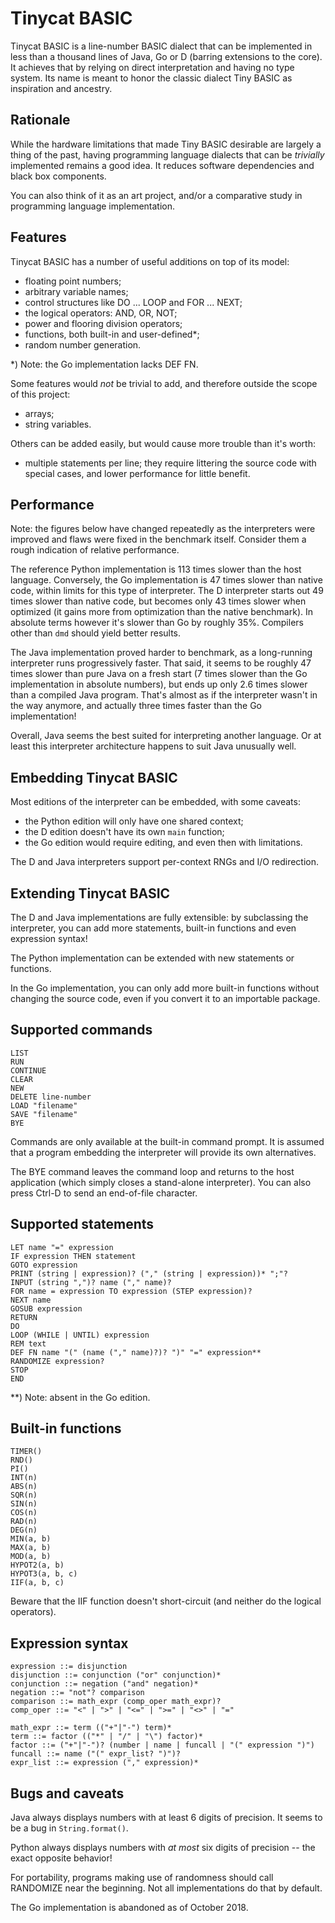Tinycat BASIC
=============


Tinycat BASIC is a line-number BASIC dialect that can be implemented in less than a thousand lines of Java, Go or D (barring extensions to the core). It achieves that by relying on direct interpretation and having no type system. Its name is meant to honor the classic dialect Tiny BASIC as inspiration and ancestry.

Rationale
---------

While the hardware limitations that made Tiny BASIC desirable are largely a thing of the past, having programming language dialects that can be *trivially* implemented remains a good idea. It reduces software dependencies and black box components.

You can also think of it as an art project, and/or a comparative study in programming language implementation.

Features
--------

Tinycat BASIC has a number of useful additions on top of its model:

- floating point numbers;
- arbitrary variable names;
- control structures like DO ... LOOP and FOR ... NEXT;
- the logical operators: AND, OR, NOT;
- power and flooring division operators;
- functions, both built-in and user-defined*;
- random number generation.

*) Note: the Go implementation lacks DEF FN.

Some features would *not* be trivial to add, and therefore outside the scope of this project:

- arrays;
- string variables.

Others can be added easily, but would cause more trouble than it's worth:

- multiple statements per line; they require littering the source code with special cases, and lower performance for little benefit.

Performance
-----------

Note: the figures below have changed repeatedly as the interpreters were improved and flaws were fixed in the benchmark itself. Consider them a rough indication of relative performance.

The reference Python implementation is 113 times slower than the host language. Conversely, the Go implementation is 47 times slower than native code, within limits for this type of interpreter. The D interpreter starts out 49 times slower than native code, but becomes only 43 times slower when optimized (it gains more from optimization than the native benchmark). In absolute terms however it's slower than Go by roughly 35%. Compilers other than `dmd` should yield better results.

The Java implementation proved harder to benchmark, as a long-running interpreter runs progressively faster. That said, it seems to be roughly 47 times slower than pure Java on a fresh start (7 times slower than the Go implementation in absolute numbers), but ends up only 2.6 times slower than a compiled Java program. That's almost as if the interpreter wasn't in the way anymore, and actually three times faster than the Go implementation!

Overall, Java seems the best suited for interpreting another language. Or at least this interpreter architecture happens to suit Java unusually well.

Embedding Tinycat BASIC
-----------------------

Most editions of the interpreter can be embedded, with some caveats:

- the Python edition will only have one shared context;
- the D edition doesn't have its own `main` function;
- the Go edition would require editing, and even then with limitations.

The D and Java interpreters support per-context RNGs and I/O redirection.

Extending Tinycat BASIC
-----------------------

The D and Java implementations are fully extensible: by subclassing the interpreter, you can add more statements, built-in functions and even expression syntax!

The Python implementation can be extended with new statements or functions.

In the Go implementation, you can only add more built-in functions without changing the source code, even if you convert it to an importable package.

Supported commands
------------------

	LIST
	RUN
	CONTINUE
	CLEAR
	NEW
	DELETE line-number
	LOAD "filename"
	SAVE "filename"
	BYE

Commands are only available at the built-in command prompt. It is assumed that a program embedding the interpreter will provide its own alternatives.

The BYE command leaves the command loop and returns to the host application (which simply closes a stand-alone interpreter). You can also press Ctrl-D to send an end-of-file character.

Supported statements
--------------------

	LET name "=" expression
	IF expression THEN statement
	GOTO expression
	PRINT (string | expression)? ("," (string | expression))* ";"?
	INPUT (string ",")? name ("," name)?
	FOR name = expression TO expression (STEP expression)?
	NEXT name
	GOSUB expression
	RETURN
	DO
	LOOP (WHILE | UNTIL) expression
	REM text
	DEF FN name "(" (name ("," name)?)? ")" "=" expression**
	RANDOMIZE expression?
	STOP
	END
	
**) Note: absent in the Go edition.

Built-in functions
------------------

	TIMER()
	RND()
	PI()
	INT(n)
	ABS(n)
	SQR(n)
	SIN(n)
	COS(n)
	RAD(n)
	DEG(n)
	MIN(a, b)
	MAX(a, b)
	MOD(a, b)
	HYPOT2(a, b)
	HYPOT3(a, b, c)
	IIF(a, b, c)
	
Beware that the IIF function doesn't short-circuit (and neither do the logical operators).

Expression syntax
-----------------

	expression ::= disjunction
	disjunction ::= conjunction ("or" conjunction)*
	conjunction ::= negation ("and" negation)*
	negation ::= "not"? comparison
	comparison ::= math_expr (comp_oper math_expr)?
	comp_oper ::= "<" | ">" | "<=" | ">=" | "<>" | "="
	
	math_expr ::= term (("+"|"-") term)*
	term ::= factor (("*" | "/" | "\") factor)*
	factor ::= ("+"|"-")? (number | name | funcall | "(" expression ")")
	funcall ::= name ("(" expr_list? ")")?
	expr_list ::= expression ("," expression)*

Bugs and caveats
----------------

Java always displays numbers with at least 6 digits of precision. It seems to be a bug in `String.format()`.

Python always displays numbers with *at most* six digits of precision -- the exact opposite behavior!

For portability, programs making use of randomness should call RANDOMIZE near the beginning. Not all implementations do that by default.

The Go implementation is abandoned as of October 2018.
